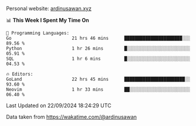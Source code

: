 Personal website: [ardinusawan.xyz](https://ardinusawan.xyz)

<!--START_SECTION:waka-->
📊 **This Week I Spent My Time On** 

```text
💬 Programming Languages: 
Go                       21 hrs 46 mins      ██████████████████████░░░   89.56 % 
Python                   1 hr 26 mins        █░░░░░░░░░░░░░░░░░░░░░░░░   05.91 % 
SQL                      1 hr 6 mins         █░░░░░░░░░░░░░░░░░░░░░░░░   04.53 % 

🔥 Editors: 
GoLand                   22 hrs 45 mins      ███████████████████████░░   93.60 % 
Neovim                   1 hr 33 mins        ██░░░░░░░░░░░░░░░░░░░░░░░   06.40 % 
```


 Last Updated on 22/09/2024 18:24:29 UTC
<!--END_SECTION:waka-->
Data taken from https://wakatime.com/@ardinusawan
